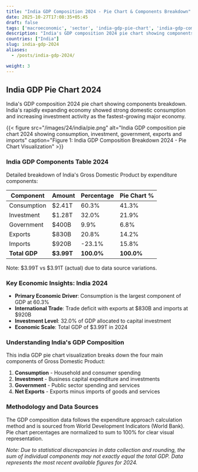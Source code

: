 ```yaml
---
title: "India GDP Composition 2024 - Pie Chart & Components Breakdown"
date: 2025-10-27T17:08:35+05:45
draft: false
tags: ['macroeconomic', 'sector', 'india-gdp-pie-chart', 'india-gdp-components', 'indian-economy', 'gdp-pie-chart', 'economic-pie', 'gdp-breakdown', 'macroeconomic', 'sector-analysis', 'emerging-economy', 'domestic-consumption']
description: "India's GDP composition 2024 pie chart showing components breakdown. India's rapidly expanding economy showed strong domestic consumption and increasing investment activity as the fastest-growing major economy."
countries: ["India"]
slug: india-gdp-2024
aliases:
  - /posts/india-gdp-2024/

weight: 3
---
```


## India GDP Pie Chart 2024

India's GDP composition 2024 pie chart showing components breakdown. India's rapidly expanding economy showed strong domestic consumption and increasing investment activity as the fastest-growing major economy.

{{< figure src="/images/24/india/pie.png" 
alt="India GDP composition pie chart 2024 showing consumption, investment, government, exports and imports"
caption="Figure 1: India GDP Composition Breakdown 2024 - Pie Chart Visualization" >}}

### India GDP Components Table 2024

Detailed breakdown of India's Gross Domestic Product by expenditure components:

| Component | Amount | Percentage | Pie Chart % |
|-----------|--------|------------|-------------|
| Consumption | $2.41T | 60.3% | 41.3% |
| Investment | $1.28T | 32.0% | 21.9% |
| Government | $400B | 9.9% | 6.8% |
| Exports | $830B | 20.8% | 14.2% |
| Imports | $920B | -23.1% | 15.8% |
| **Total GDP** | **$3.99T** | **100.0%** | **100.0%** |

Note: $3.99T vs $3.91T (actual) due to data source variations.
### Key Economic Insights: India 2024

- **Primary Economic Driver**: Consumption is the largest component of GDP at 60.3%
- **International Trade**: Trade deficit with exports at $830B and imports at $920B
- **Investment Level**: 32.0% of GDP allocated to capital investment
- **Economic Scale**: Total GDP of $3.99T in 2024

### Understanding India's GDP Composition

This india GDP pie chart visualization breaks down the four main components of Gross Domestic Product:

1. **Consumption** - Household and consumer spending
2. **Investment** - Business capital expenditure and investments  
3. **Government** - Public sector spending and services
4. **Net Exports** - Exports minus imports of goods and services

### Methodology and Data Sources

The GDP composition data follows the expenditure approach calculation method and is sourced from World Development Indicators (World Bank). Pie chart percentages are normalized to sum to 100% for clear visual representation.

*Note: Due to statistical discrepancies in data collection and rounding, the sum of individual components may not exactly equal the total GDP. Data represents the most recent available figures for 2024.*

